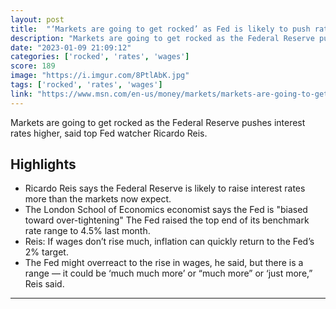 ```yaml
---
layout: post
title:  "‘Markets are going to get rocked’ as Fed is likely to push rates higher, economist warns"
description: "Markets are going to get rocked as the Federal Reserve pushes interest rates higher, said top Fed watcher Ricardo Reis."
date: "2023-01-09 21:09:12"
categories: ['rocked', 'rates', 'wages']
score: 189
image: "https://i.imgur.com/8PtlAbK.jpg"
tags: ['rocked', 'rates', 'wages']
link: "https://www.msn.com/en-us/money/markets/markets-are-going-to-get-rocked-as-fed-is-likely-to-push-rates-higher-economist-warns/ar-AA166I57"
---
```


Markets are going to get rocked as the Federal Reserve pushes interest rates higher, said top Fed watcher Ricardo Reis.

## Highlights

- Ricardo Reis says the Federal Reserve is likely to raise interest rates more than the markets now expect.
- The London School of Economics economist says the Fed is "biased toward over-tightening" The Fed raised the top end of its benchmark rate range to 4.5% last month.
- Reis: If wages don’t rise much, inflation can quickly return to the Fed’s 2% target.
- The Fed might overreact to the rise in wages, he said, but there is a range — it could be ‘much much more’ or “much more” or ‘just more,” Reis said.

---
